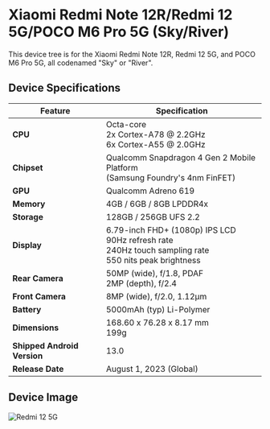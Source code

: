 # Xiaomi Redmi Note 12R/Redmi 12 5G/POCO M6 Pro 5G (Sky/River)

This device tree is for the Xiaomi Redmi Note 12R, Redmi 12 5G, and POCO M6 Pro 5G, all codenamed "Sky" or "River".

## Device Specifications

| Feature | Specification |
|---|---|
| **CPU** | Octa-core<br>2x Cortex-A78 @ 2.2GHz<br>6x Cortex-A55 @ 2.0GHz |
| **Chipset** | Qualcomm Snapdragon 4 Gen 2 Mobile Platform<br>(Samsung Foundry's 4nm FinFET) |
| **GPU** | Qualcomm Adreno 619 |
| **Memory** | 4GB / 6GB / 8GB LPDDR4x |
| **Storage** | 128GB / 256GB UFS 2.2 |
| **Display** | 6.79-inch FHD+ (1080p) IPS LCD<br>90Hz refresh rate<br>240Hz touch sampling rate<br>550 nits peak brightness |
| **Rear Camera** | 50MP (wide), f/1.8, PDAF<br>2MP (depth), f/2.4 |
| **Front Camera** | 8MP (wide), f/2.0, 1.12µm |
| **Battery** | 5000mAh (typ) Li-Polymer |
| **Dimensions** | 168.60 x 76.28 x 8.17 mm<br>199g |
| **Shipped Android Version** | 13.0 |
| **Release Date** | August 1, 2023 (Global) |

## Device Image

![Redmi 12 5G](https://i05.appmifile.com/964_item_it/07/10/2023/21c12381e99dc35091df4536b8fcf237!600x600!85.png)
